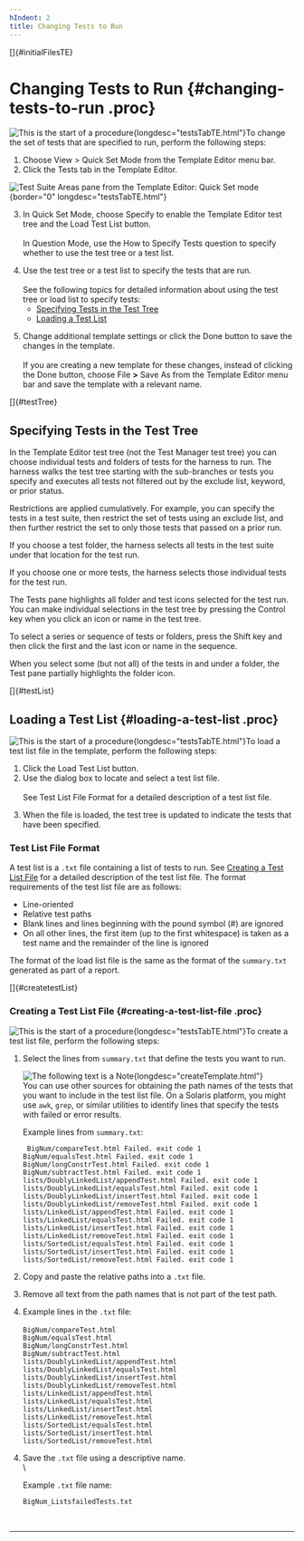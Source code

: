 ```yaml
---
hIndent: 2
title: Changing Tests to Run
---
```


[]{#initialFilesTE}

# Changing Tests to Run {#changing-tests-to-run .proc}

![This is the start of a procedure](../../images/hg_proc.gif){longdesc="testsTabTE.html"}To change
the set of tests that are specified to run, perform the following steps:

1.  Choose View \> Quick Set Mode from the Template Editor menu bar.
2.  Click the Tests tab in the Template Editor.

![Test Suite Areas pane from the Template Editor: Quick Set
mode](../../images/JT4testsTabConfigEd.gif){border="0" longdesc="testsTabTE.html"}

3.  In Quick Set Mode, choose Specify to enable the Template Editor test tree and the Load Test List
    button.\
    \
    In Question Mode, use the How to Specify Tests question to specify whether to use the test tree
    or a test list.

<!-- -->

4.  Use the test tree or a test list to specify the tests that are run.\
    \
    See the following topics for detailed information about using the test tree or load list to
    specify tests:
    -   [Specifying Tests in the Test Tree](#testTree)
    -   [Loading a Test List](#testList)

<!-- -->

5.  Change additional template settings or click the Done button to save the changes in the
    template.\
    \
    If you are creating a new template for these changes, instead of clicking the Done button,
    choose File **\>** Save As from the Template Editor menu bar and save the template with a
    relevant name.

[]{#testTree}

## Specifying Tests in the Test Tree

In the Template Editor test tree (not the Test Manager test tree) you can choose individual tests
and folders of tests for the harness to run. The harness walks the test tree starting with the
sub-branches or tests you specify and executes all tests not filtered out by the exclude list,
keyword, or prior status.

Restrictions are applied cumulatively. For example, you can specify the tests in a test suite, then
restrict the set of tests using an exclude list, and then further restrict the set to only those
tests that passed on a prior run.

If you choose a test folder, the harness selects all tests in the test suite under that location for
the test run.

If you choose one or more tests, the harness selects those individual tests for the test run.

The Tests pane highlights all folder and test icons selected for the test run. You can make
individual selections in the test tree by pressing the Control key when you click an icon or name in
the test tree.

To select a series or sequence of tests or folders, press the Shift key and then click the first and
the last icon or name in the sequence.

When you select some (but not all) of the tests in and under a folder, the Test pane partially
highlights the folder icon.

[]{#testList}

## Loading a Test List {#loading-a-test-list .proc}

![This is the start of a procedure](../../images/hg_proc.gif){longdesc="testsTabTE.html"}To load a
test list file in the template, perform the following steps:

1.  Click the Load Test List button.
2.  Use the dialog box to locate and select a test list file.\
    \
    See Test List File Format for a detailed description of a test list file.

<!-- -->

3.  When the file is loaded, the test tree is updated to indicate the tests that have been
    specified.

### Test List File Format

A test list is a `.txt` file containing a list of tests to run. See [Creating a Test List
File](#createtestList) for a detailed description of the test list file. The format requirements of
the test list file are as follows:

-   Line-oriented
-   Relative test paths
-   Blank lines and lines beginning with the pound symbol (#) are ignored
-   On all other lines, the first item (up to the first whitespace) is taken as a test name and the
    remainder of the line is ignored

The format of the load list file is the same as the format of the `summary.txt` generated as part of
a report.

[]{#createtestList}

### Creating a Test List File {#creating-a-test-list-file .proc}

![This is the start of a procedure](../../images/hg_proc.gif){longdesc="testsTabTE.html"}To create a
test list file, perform the following steps:

1.  Select the lines from `summary.txt` that define the tests you want to run.

    ![The following text is a Note](../../images/hg_note.gif){longdesc="createTemplate.html"}\
    You can use other sources for obtaining the path names of the tests that you want to include in
    the test list file. On a Solaris platform, you might use `awk`, `grep`, or similar utilities to
    identify lines that specify the tests with failed or error results.

    Example lines from `summary.txt`:

    ` BigNum/compareTest.html Failed. exit code 1`\
    `BigNum/equalsTest.html Failed. exit code 1`\
    `BigNum/longConstrTest.html Failed. exit code 1`\
    `BigNum/subtractTest.html Failed. exit code 1`\
    `lists/DoublyLinkedList/appendTest.html Failed. exit code 1`\
    `lists/DoublyLinkedList/equalsTest.html Failed. exit code 1`\
    `lists/DoublyLinkedList/insertTest.html Failed. exit code 1`\
    `lists/DoublyLinkedList/removeTest.html Failed. exit code 1`\
    `lists/LinkedList/appendTest.html Failed. exit code 1`\
    `lists/LinkedList/equalsTest.html Failed. exit code 1`\
    `lists/LinkedList/insertTest.html Failed. exit code 1`\
    `lists/LinkedList/removeTest.html Failed. exit code 1`\
    `lists/SortedList/equalsTest.html Failed. exit code 1`\
    `lists/SortedList/insertTest.html Failed. exit code 1`\
    `lists/SortedList/removeTest.html Failed. exit code 1`

<!-- -->

2.  Copy and paste the relative paths into a `.txt` file.

3.  Remove all text from the path names that is not part of the test path.

4.  Example lines in the `.txt` file:\
    \
    `BigNum/compareTest.html`\
    `BigNum/equalsTest.html`\
    `BigNum/longConstrTest.html`\
    `BigNum/subtractTest.html`\
    `lists/DoublyLinkedList/appendTest.html`\
    `lists/DoublyLinkedList/equalsTest.html`\
    `lists/DoublyLinkedList/insertTest.html`\
    `lists/DoublyLinkedList/removeTest.html`\
    `lists/LinkedList/appendTest.html`\
    `lists/LinkedList/equalsTest.html`\
    `lists/LinkedList/insertTest.html`\
    `lists/LinkedList/removeTest.html`\
    `lists/SortedList/equalsTest.html`\
    `lists/SortedList/insertTest.html`\
    `lists/SortedList/removeTest.html`

<!-- -->

4.  Save the `.txt` file using a descriptive name.\
    \

    Example `.txt` file name:

    `BigNum_ListsfailedTests.txt`

 

----------------------------------------------------------------------------------------------------


